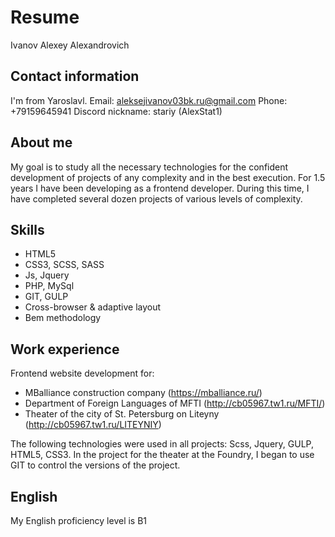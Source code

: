 # Resume
Ivanov Alexey Alexandrovich
## Contact information
I'm from Yaroslavl.
Email: aleksejivanov03bk.ru@gmail.com
Phone: +79159645941
Discord nickname: stariy (AlexStat1)
## About me
My goal is to study all the necessary technologies for the confident development of projects of any complexity and in the best execution. For 1.5 years I have been developing as a frontend developer. During this time, I have completed several dozen projects of various levels of complexity.
## Skills
* HTML5
* CSS3, SCSS, SASS
* Js, Jquery
* PHP, MySql
* GIT, GULP
* Cross-browser & adaptive layout
* Bem methodology
## Work experience
Frontend website development for:
- MBalliance construction company (https://mballiance.ru/)
- Department of Foreign Languages of MFTI (http://cb05967.tw1.ru/MFTI/)
- Theater of the city of St. Petersburg on Liteyny (http://cb05967.tw1.ru/LITEYNIY)

The following technologies were used in all projects: Scss, Jquery, GULP, HTML5, CSS3.
In the project for the theater at the Foundry, I began to use GIT to control the versions of the project.
## English
My English proficiency level is B1

